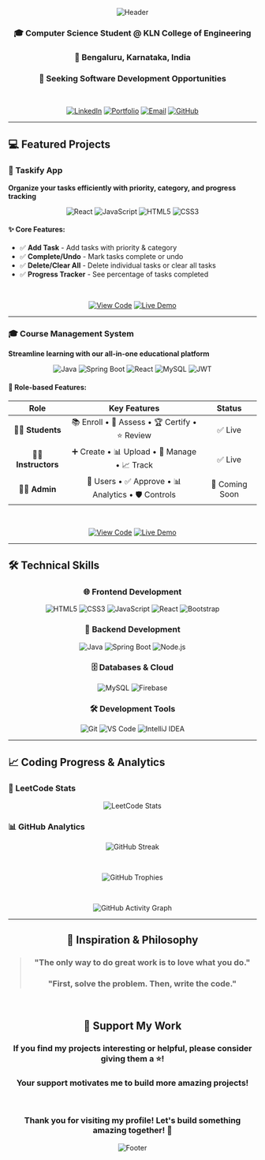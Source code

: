 <div align="center">

![Header](https://capsule-render.vercel.app/api?type=waving&color=0:667eea,100:764ba2&height=280&section=header&text=Vasanth%20Raj&fontSize=65&fontAlignY=35&animation=fadeIn&desc=Full-Stack%20Developer%20•%20Java%20Enthusiast&descAlignY=70&descSize=24&fontColor=ffffff&descColor=ffffff)

</div>

<div align="center">

### 🎓 Computer Science Student @ KLN College of Engineering  
### 📍 Bengaluru, Karnataka, India  
### 🚀 Seeking Software Development Opportunities

<br>

[![LinkedIn](https://img.shields.io/badge/LinkedIn-0A66C2?style=for-the-badge&logo=linkedin&logoColor=white&scale=1.2)](https://www.linkedin.com/in/iamvasanthraj/)
[![Portfolio](https://img.shields.io/badge/Portfolio-FF6B6B?style=for-the-badge&logo=atom&logoColor=white&scale=1.2)](https://iamvasanthraj.github.io/)
[![Email](https://img.shields.io/badge/Email-D14836?style=for-the-badge&logo=gmail&logoColor=white&scale=1.2)](https://mail.google.com/mail/?view=cm&to=imvasanthraj003@gmail.com)
[![GitHub](https://img.shields.io/badge/GitHub-181717?style=for-the-badge&logo=github&logoColor=white&scale=1.2)](https://github.com/iamvasanthraj)

</div>

---

## 💻 Featured Projects

### 📝 Taskify App
**Organize your tasks efficiently with priority, category, and progress tracking**

<div align="center">

![React](https://img.shields.io/badge/React-61DAFB?style=for-the-badge&logo=react&logoColor=black&scale=1.1)
![JavaScript](https://img.shields.io/badge/JavaScript-F7DF1E?style=for-the-badge&logo=javascript&logoColor=black&scale=1.1)
![HTML5](https://img.shields.io/badge/HTML5-E34F26?style=for-the-badge&logo=html5&logoColor=white&scale=1.1)
![CSS3](https://img.shields.io/badge/CSS3-1572B6?style=for-the-badge&logo=css3&logoColor=white&scale=1.1)

</div>

#### ✨ Core Features:
- ✅ **Add Task** - Add tasks with priority & category
- ✅ **Complete/Undo** - Mark tasks complete or undo
- ✅ **Delete/Clear All** - Delete individual tasks or clear all tasks  
- ✅ **Progress Tracker** - See percentage of tasks completed

<div align="center">
<br>

[![View Code](https://img.shields.io/badge/📁_View_Code-4285F4?style=for-the-badge&logo=github&logoColor=white&scale=1.1)](https://github.com/iamvasanthraj/Taskify)
[![Live Demo](https://img.shields.io/badge/🚀_Live_Demo-34A853?style=for-the-badge&logo=rocket&logoColor=white&scale=1.1)](https://iamvasanthraj.github.io/Taskify/)

</div>

---

### 🎓 Course Management System  
**Streamline learning with our all-in-one educational platform**

<div align="center">

![Java](https://img.shields.io/badge/Java-ED8B00?style=for-the-badge&logo=java&logoColor=white&scale=1.1)
![Spring Boot](https://img.shields.io/badge/Spring_Boot-6DB33F?style=for-the-badge&logo=spring-boot&logoColor=white&scale=1.1)
![React](https://img.shields.io/badge/React-61DAFB?style=for-the-badge&logo=react&logoColor=black&scale=1.1)
![MySQL](https://img.shields.io/badge/MySQL-4479A1?style=for-the-badge&logo=mysql&logoColor=white&scale=1.1)
![JWT](https://img.shields.io/badge/JWT-000000?style=for-the-badge&logo=json-web-tokens&logoColor=white&scale=1.1)

</div>

#### 👥 Role-based Features:

| Role | Key Features | Status |
|:----:|:------------:|:------:|
| **👨‍🎓 Students** | 📚 Enroll • 📝 Assess • 🏆 Certify • ⭐ Review | ✅ Live |
| **👨‍🏫 Instructors** | ➕ Create • 📊 Upload • 🎯 Manage • 📈 Track | ✅ Live |
| **👨‍💼 Admin** | 👥 Users • ✅ Approve • 📊 Analytics • 🛡️ Controls | 🚧 Coming Soon |

<div align="center">
<br>

[![View Code](https://img.shields.io/badge/📁_View_Code-4285F4?style=for-the-badge&logo=github&logoColor=white&scale=1.1)](https://github.com/iamvasanthraj/CourseMangement-React)
[![Live Demo](https://img.shields.io/badge/🚀_Live_Demo-34A853?style=for-the-badge&logo=rocket&logoColor=white&scale=1.1)](https://course-demo.com)

</div>

---

## 🛠️ Technical Skills

<div align="center">

### 🌐 Frontend Development
![HTML5](https://img.shields.io/badge/HTML5-E34F26?style=for-the-badge&logo=html5&logoColor=white&scale=1.1)
![CSS3](https://img.shields.io/badge/CSS3-1572B6?style=for-the-badge&logo=css3&logoColor=white&scale=1.1)
![JavaScript](https://img.shields.io/badge/JavaScript-F7DF1E?style=for-the-badge&logo=javascript&logoColor=black&scale=1.1)
![React](https://img.shields.io/badge/React-61DAFB?style=for-the-badge&logo=react&logoColor=black&scale=1.1)
![Bootstrap](https://img.shields.io/badge/Bootstrap-7952B3?style=for-the-badge&logo=bootstrap&logoColor=white&scale=1.1)

### 🔧 Backend Development  
![Java](https://img.shields.io/badge/Java-ED8B00?style=for-the-badge&logo=java&logoColor=white&scale=1.1)
![Spring Boot](https://img.shields.io/badge/Spring_Boot-6DB33F?style=for-the-badge&logo=spring-boot&logoColor=white&scale=1.1)
![Node.js](https://img.shields.io/badge/Node.js-339933?style=for-the-badge&logo=node.js&logoColor=white&scale=1.1)

### 🗄️ Databases & Cloud
![MySQL](https://img.shields.io/badge/MySQL-4479A1?style=for-the-badge&logo=mysql&logoColor=white&scale=1.1)
![Firebase](https://img.shields.io/badge/Firebase-039BE5?style=for-the-badge&logo=Firebase&logoColor=white&scale=1.1)

### 🛠️ Development Tools
![Git](https://img.shields.io/badge/Git-F05033?style=for-the-badge&logo=git&logoColor=white&scale=1.1)
![VS Code](https://img.shields.io/badge/VS_Code-007ACC?style=for-the-badge&logo=visual-studio-code&logoColor=white&scale=1.1)
![IntelliJ IDEA](https://img.shields.io/badge/IntelliJ_IDEA-000000?style=for-the-badge&logo=intellij-idea&logoColor=white&scale=1.1)

</div>

---

## 📈 Coding Progress & Analytics

### 🧩 LeetCode Stats
<div align="center">

![LeetCode Stats](https://leetcard.jacoblin.cool/pmvashari007?theme=dark&border=0&radius=20&width=800&height=200)

</div>

### 📊 GitHub Analytics
<div align="center">
  
![GitHub Streak](https://streak-stats.demolab.com/?user=iamvasanthraj&theme=radical&hide_border=true&background=00000000&fire=FF0000&currStreakLabel=FF0000&ring=FF0000&sideLabels=FFFFFF&sideNums=FFFFFF&currStreakNum=FFFFFF&dates=FFFFFF)

<br>

![GitHub Trophies](https://github-profile-trophy.vercel.app/?username=iamvasanthraj&theme=radical&no-bg=true&no-frame=true&margin-w=20&row=2&column=4&rank=SSS,SS,S,AAA,AA,A,B,C)

<br>

![GitHub Activity Graph](https://github-readme-activity-graph.vercel.app/graph?username=iamvasanthraj&theme=react-dark&hide_border=true&area=true&bg_color=0d1117&color=58a6ff&line=58a6ff&point=58a6ff&area_color=0d1117&height=350&custom_title=My%20GitHub%20Contribution%20Graph)

</div>

---

<div align="center">

## 💫 Inspiration & Philosophy

> ### **"The only way to do great work is to love what you do."**  
> ### **"First, solve the problem. Then, write the code."**

<br>

## 🌟 Support My Work

### **If you find my projects interesting or helpful, please consider giving them a ⭐!**  
### **Your support motivates me to build more amazing projects!**

<br>

### **Thank you for visiting my profile! Let's build something amazing together!** 🚀

![Footer](https://capsule-render.vercel.app/api?type=waving&color=0:00f2fe,100:4facfe&height=150&section=footer&animation=fadeIn&reversal=true)

</div>
